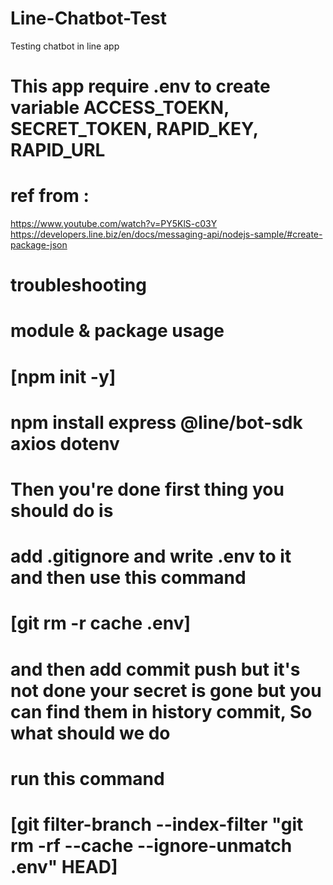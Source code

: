 # Line-Chatbot-Test
Testing chatbot in line app

# This app require .env to create variable ACCESS_TOEKN, SECRET_TOKEN, RAPID_KEY, RAPID_URL

# ref from :
https://www.youtube.com/watch?v=PY5KlS-c03Y
https://developers.line.biz/en/docs/messaging-api/nodejs-sample/#create-package-json

# troubleshooting
# module & package usage 
# [npm init -y]
# npm install express @line/bot-sdk axios dotenv

# Then you're done first thing you should do is
# add .gitignore and write .env to it and then use this command
# [git rm -r cache .env]

# and then add commit push but it's not done your secret is gone but you can find them in history commit, So what should we do
# run this command
# [git filter-branch --index-filter "git rm -rf --cache --ignore-unmatch .env" HEAD]
